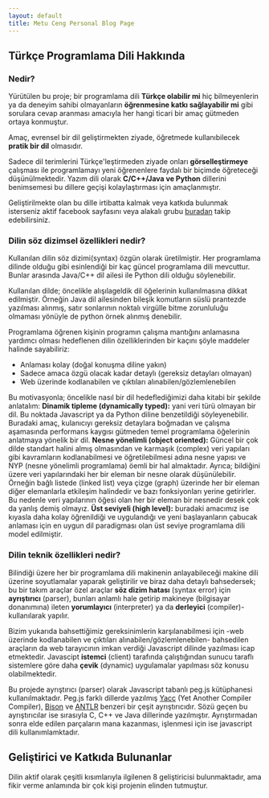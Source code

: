 ```yaml
---
layout: default
title: Metu Ceng Personal Blog Page
---
```


## Türkçe Programlama Dili Hakkında

### Nedir?

Yürütülen bu proje; bir programlama dili **Türkçe olabilir mi** hiç bilmeyenlerin ya da deneyim sahibi olmayanların 
**öğrenmesine katkı sağlayabilir mi** gibi sorulara cevap aranması amacıyla her hangi ticari bir amaç gütmeden ortaya konmuştur. </p>

Amaç, evrensel bir dil geliştirmekten ziyade, öğretmede kullanıbilecek **pratik bir dil** olmasıdır.

Sadece dil terimlerini Türkçe'leştirmeden ziyade onları **görselleştirmeye** çalışması ile programlamayı yeni öğrenenlere faydalı bir biçimde öğreteceği düşünülmektedir. Yazım dili olarak <strong>C/C++/Java ve Python</strong> dillerini benimsemesi bu dillere geçişi kolaylaştırması için amaçlanmıştır.</p>

Geliştirilmekte olan bu dille irtibatta kalmak veya katkıda bulunmak isterseniz aktif facebook sayfasını veya alakalı grubu 
<a href="https://www.facebook.com/turkceprogramlamadili">buradan</a> takip edebilirsiniz.</p>

### Dilin söz dizimsel özellikleri nedir?

Kullanılan dilin söz dizimi(syntax) özgün olarak üretilmiştir. 
Her programlama dilinde olduğu gibi esinlendiği bir kaç güncel programlama dili mevcuttur. 
Bunlar arasında Java/C++ dil ailesi ile Python dili olduğu söylenebilir. 

Kullanılan dilde; öncelikle alışılageldik dil öğelerinin kullanılmasına dikkat edilmiştir. 
Örneğin Java dil ailesinden bileşik komutların süslü prantezde yazılması alınmış, satır sonlarının noktalı virgülle bitme zorunluluğu olmaması yönüyle de python örnek alınmış denebilir. 

Programlama öğrenen kişinin programın çalışma mantığını anlamasına yardımcı olması hedeflenen dilin özelliklerinden bir kaçını şöyle maddeler halinde sayabiliriz:

- Anlaması kolay (doğal konuşma diline yakın)
- Sadece amaca özgü olacak kadar detaylı (gereksiz detayları olmayan)
- Web üzerinde kodlanabilen ve çıktıları alınabilen/gözlemlenebilen

Bu motivasyonla; öncelikle nasıl bir dil hedeflediğimizi daha kitabi bir şekilde anlatalım:
**Dinamik tipleme (dynamically typed):** yani veri türü olmayan bir dil. Bu noktada Javascript ya da Python diline benzetildiği söyleyenebilir. Buradaki amaç, kulanıcıyı gereksiz detaylara boğmadan ve çalışma aşamasında performans kaygısı gütmeden temel programlama öğelerinin anlatmaya yönelik bir dil.</li>
**Nesne yönelimli (object oriented):** Güncel bir çok dilde standart halini almış olmasından ve karmaşık (complex) veri yapıları gibi kavramların kodlanabilmesi ve öğretilebilmesi adına nesne yapısı ve NYP (nesne yönelimli programlama) öemli bir hal almaktadır. Ayrıca;  bildiğini üzere veri yapılarındaki her bir eleman bir nesne olarak düşünülebilir. Örneğin bağlı listede (linked list) veya çizge (graph) üzerinde her bir eleman diğer elemanlarla etkileşim halindedir ve bazı fonksiyonları yerine getirirler. Bu nedenle veri yapılarının öğesi olan her bir eleman bir nesnedir desek çok da yanlış demiş olmayız.
**Üst seviyeli (high level):** buradaki amacımız ise kıyasla daha kolay öğrenildiği ve uygulandığı ve yeni başlayanların çabucak anlaması için en uygun dil paradigması olan üst seviye programlama dili model edilmiştir.

### Dilin teknik özellikleri nedir?

Bilindiği üzere her bir programlama dili makinenin anlayabileceği makine dili üzerine soyutlamalar yaparak geliştirilir ve biraz daha detaylı bahsedersek; bu bir takım araçlar özel araçlar **söz dizim hatası** (syntax error) için **ayrıştırıcı** (parser), bunları anlamlı hale getirip makineye (bilgisayar donanımına) ileten **yorumlayıcı** (interpreter) ya da **derleyici** (compiler)- kullanılarak yapılır. </p>

Bizim yukarıda bahsettiğimiz gereksinimlerin karşılanabilmesi için -web üzerinde kodlanabilen ve çıktıları alınabilen/gözlemlenebilen- bahsedilen araçların da web tarayıcının imkan verdiği Javascript dilinde yazılması icap etmektedir. Javascipt **istemci** (client) tarafında çalıştığından sunucu taraflı sistemlere göre daha **çevik** (dynamic) uygulamalar yapılması söz konusu olabilmektedir.

Bu projede ayrıştırıcı (parser) olarak Javascript tabanlı peg.js kütüphanesi kullanılmaktadır. Peg.js farklı dillerde yazılmış <a href="http://dinosaur.compilertools.net/yacc/">Yacc</a> (Yet Another Compiler Compiler), <a href="https://www.gnu.org/software/bison/Bison">Bison</a> ve <a href="http://www.antlr.org/">ANTLR</a> benzeri bir çeşit ayrıştırıcıdır. Sözü geçen bu ayrıştırıcılar ise sırasıyla C, C++ ve Java dillerinde yazılmıştır. Ayrıştırmadan sonra elde edilen parçaların mana kazanması, işlenmesi için ise javascript dili kullanımlamktadır.

## Geliştirici ve Katkıda Bulunanlar

Dilin aktif olarak çeşitli kısımlarıyla ilgilenen 8 geliştiricisi bulunmaktadır, ama fikir verme anlamında bir çok kişi projenin elinden tutmuştur.


